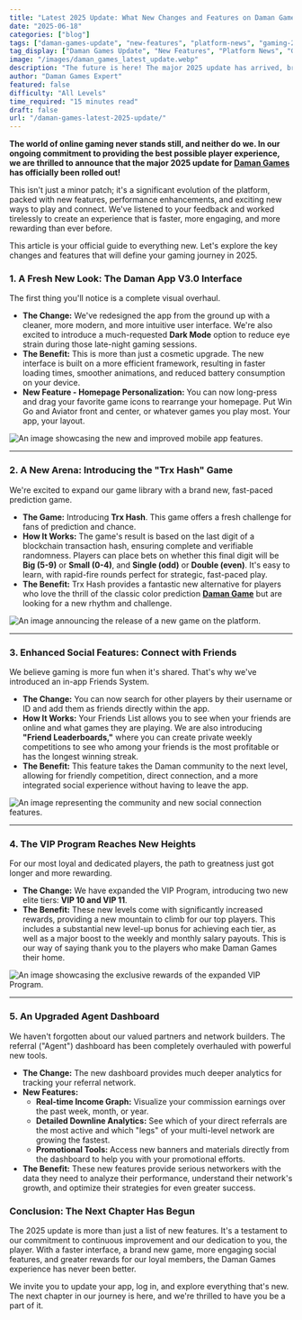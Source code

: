 ```yaml
---
title: "Latest 2025 Update: What New Changes and Features on Daman Games Should You Know About?"
date: "2025-06-18"
categories: ["blog"]
tags: ["daman-games-update", "new-features", "platform-news", "gaming-2025", "app-update"]
tag_display: ["Daman Games Update", "New Features", "Platform News", "Gaming 2025", "App Update"]
image: "/images/daman_games_latest_update.webp"
description: "The future is here! The major 2025 update has arrived, bringing a fresh interface, a brand new game, enhanced social features, and more. Here's everything you need to know."
author: "Daman Games Expert"
featured: false
difficulty: "All Levels"
time_required: "15 minutes read"
draft: false
url: "/daman-games-latest-2025-update/"
---
```


**The world of online gaming never stands still, and neither do we. In our ongoing commitment to providing the best possible player experience, we are thrilled to announce that the major 2025 update for [Daman Games](https://daman-game.world "Daman Games") has officially been rolled out!**

This isn't just a minor patch; it's a significant evolution of the platform, packed with new features, performance enhancements, and exciting new ways to play and connect. We've listened to your feedback and worked tirelessly to create an experience that is faster, more engaging, and more rewarding than ever before.

This article is your official guide to everything new. Let's explore the key changes and features that will define your gaming journey in 2025.

### **1. A Fresh New Look: The Daman App V3.0 Interface**

The first thing you'll notice is a complete visual overhaul.

* **The Change:** We've redesigned the app from the ground up with a cleaner, more modern, and more intuitive user interface. We're also excited to introduce a much-requested **Dark Mode** option to reduce eye strain during those late-night gaming sessions.
* **The Benefit:** This is more than just a cosmetic upgrade. The new interface is built on a more efficient framework, resulting in faster loading times, smoother animations, and reduced battery consumption on your device.
* **New Feature - Homepage Personalization:** You can now long-press and drag your favorite game icons to rearrange your homepage. Put Win Go and Aviator front and center, or whatever games you play most. Your app, your layout.

![An image showcasing the new and improved mobile app features.](/images/daman_games_mobile_app_features.webp)

---

### **2. A New Arena: Introducing the "Trx Hash" Game**

We're excited to expand our game library with a brand new, fast-paced prediction game.

* **The Game:** Introducing **Trx Hash**. This game offers a fresh challenge for fans of prediction and chance.
* **How It Works:** The game's result is based on the last digit of a blockchain transaction hash, ensuring complete and verifiable randomness. Players can place bets on whether this final digit will be **Big (5-9)** or **Small (0-4)**, and **Single (odd)** or **Double (even)**. It's easy to learn, with rapid-fire rounds perfect for strategic, fast-paced play.
* **The Benefit:** Trx Hash provides a fantastic new alternative for players who love the thrill of the classic color prediction **[Daman Game](https://daman-game.world "Daman Game")** but are looking for a new rhythm and challenge.

![An image announcing the release of a new game on the platform.](/images/daman_games_new_games_release.webp)

---

### **3. Enhanced Social Features: Connect with Friends**

We believe gaming is more fun when it's shared. That's why we've introduced an in-app Friends System.

* **The Change:** You can now search for other players by their username or ID and add them as friends directly within the app.
* **How It Works:** Your Friends List allows you to see when your friends are online and what games they are playing. We are also introducing **"Friend Leaderboards,"** where you can create private weekly competitions to see who among your friends is the most profitable or has the longest winning streak.
* **The Benefit:** This feature takes the Daman community to the next level, allowing for friendly competition, direct connection, and a more integrated social experience without having to leave the app.

![An image representing the community and new social connection features.](/images/daman_games_community_forum.webp)

---

### **4. The VIP Program Reaches New Heights**

For our most loyal and dedicated players, the path to greatness just got longer and more rewarding.

* **The Change:** We have expanded the VIP Program, introducing two new elite tiers: **VIP 10 and VIP 11**.
* **The Benefit:** These new levels come with significantly increased rewards, providing a new mountain to climb for our top players. This includes a substantial new level-up bonus for achieving each tier, as well as a major boost to the weekly and monthly salary payouts. This is our way of saying thank you to the players who make Daman Games their home.

![An image showcasing the exclusive rewards of the expanded VIP Program.](/images/daman_games_exclusive_vip.webp)

---

### **5. An Upgraded Agent Dashboard**

We haven't forgotten about our valued partners and network builders. The referral ("Agent") dashboard has been completely overhauled with powerful new tools.

* **The Change:** The new dashboard provides much deeper analytics for tracking your referral network.
* **New Features:**
    * **Real-time Income Graph:** Visualize your commission earnings over the past week, month, or year.
    * **Detailed Downline Analytics:** See which of your direct referrals are the most active and which "legs" of your multi-level network are growing the fastest.
    * **Promotional Tools:** Access new banners and materials directly from the dashboard to help you with your promotional efforts.
* **The Benefit:** These new features provide serious networkers with the data they need to analyze their performance, understand their network's growth, and optimize their strategies for even greater success.

### **Conclusion: The Next Chapter Has Begun**

The 2025 update is more than just a list of new features. It's a testament to our commitment to continuous improvement and our dedication to you, the player. With a faster interface, a brand new game, more engaging social features, and greater rewards for our loyal members, the Daman Games experience has never been better.

We invite you to update your app, log in, and explore everything that's new. The next chapter in our journey is here, and we're thrilled to have you be a part of it.